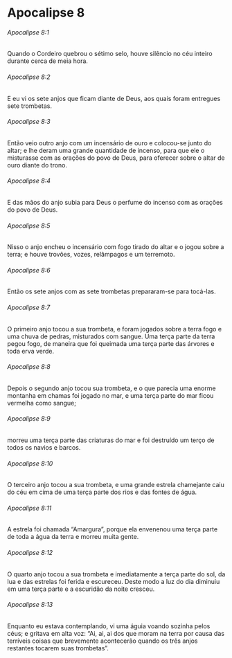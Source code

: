 # Apocalipse 8

###### Apocalipse 8:1

Quando o Cordeiro quebrou o sétimo selo, houve silêncio no céu inteiro durante cerca de meia hora.

###### Apocalipse 8:2

E eu vi os sete anjos que ficam diante de Deus, aos quais foram entregues sete trombetas.

###### Apocalipse 8:3

Então veio outro anjo com um incensário de ouro e colocou-se junto do altar; e lhe deram uma grande quantidade de incenso, para que ele o misturasse com as orações do povo de Deus, para oferecer sobre o altar de ouro diante do trono.

###### Apocalipse 8:4

E das mãos do anjo subia para Deus o perfume do incenso com as orações do povo de Deus.

###### Apocalipse 8:5

Nisso o anjo encheu o incensário com fogo tirado do altar e o jogou sobre a terra; e houve trovões, vozes, relâmpagos e um terremoto.

###### Apocalipse 8:6

Então os sete anjos com as sete trombetas prepararam-se para tocá-las.

###### Apocalipse 8:7

O primeiro anjo tocou a sua trombeta, e foram jogados sobre a terra fogo e uma chuva de pedras, misturados com sangue. Uma terça parte da terra pegou fogo, de maneira que foi queimada uma terça parte das árvores e toda erva verde.

###### Apocalipse 8:8

Depois o segundo anjo tocou sua trombeta, e o que parecia uma enorme montanha em chamas foi jogado no mar, e uma terça parte do mar ficou vermelha como sangue;

###### Apocalipse 8:9

morreu uma terça parte das criaturas do mar e foi destruído um terço de todos os navios e barcos.

###### Apocalipse 8:10

O terceiro anjo tocou a sua trombeta, e uma grande estrela chamejante caiu do céu em cima de uma terça parte dos rios e das fontes de água.

###### Apocalipse 8:11

A estrela foi chamada “Amargura”, porque ela envenenou uma terça parte de toda a água da terra e morreu muita gente.

###### Apocalipse 8:12

O quarto anjo tocou a sua trombeta e imediatamente a terça parte do sol, da lua e das estrelas foi ferida e escureceu. Deste modo a luz do dia diminuiu em uma terça parte e a escuridão da noite cresceu.

###### Apocalipse 8:13

Enquanto eu estava contemplando, vi uma águia voando sozinha pelos céus; e gritava em alta voz: “Ai, ai, ai dos que moram na terra por causa das terríveis coisas que brevemente acontecerão quando os três anjos restantes tocarem suas trombetas”.

